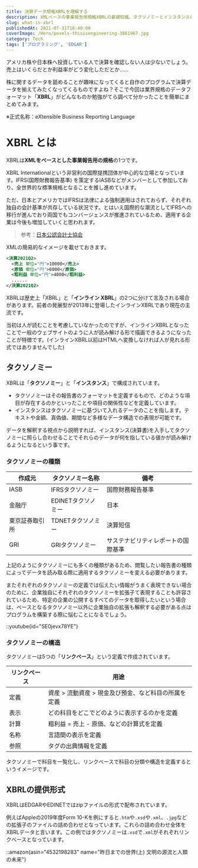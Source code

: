 ```yaml
---
title: 決算データ規格XBRLを理解する
description: XMLベースの事業報告用規格XBRLの基礎知識。タクソノミーとインスタンスの概念、リンクベースの構造、インラインXBRLの特徴まで、決算データ解析に必要な仕組みを分かりやすく解説。
slug: what-is-xbrl
publishedAt: 2021-07-31T18:40:00
coverImage: /Hero/pexels-thisisengineering-3861967.jpg
category: Tech
tags: ['プログラミング', 'EDGAR']
---
```


アメリカ株や日本株へ投資している人で決算を確認しない人は少ないでしょう。売上はいくらだとか利益率がどう変化しただとか……

株に関するデータを舐めることが趣味になってくると自作のプログラムで決算データを揃えてみたくなってくるものですよね？そこで今回は業界規格のデータフォーマット「**XBRL**」がどんなものか勉強がてら調べて分かったことを簡単にまとめてみます。

※正式名称：eXtensible Business Reporting Language

# XBRL とは

XBRLは**XMLをベースとした事業報告用の規格**の1つです。

XBRL Internationalという非営利の国際提携団体が中心的な立場となっています。IFRS(国際財務報告基準) を策定するIASBなどがメンバーとして参加しており、全世界的な標準規格となることを推し進めています。

ただ、日本とアメリカではIFRSは法律による強制適用はされておらず、それぞれ独自の会計基準が共存している状況です。とはいえ国際的な潮流としてIFRSへの移行が進んでおり両国でもコンバージェンスが推進されているため、適用する企業は今後も増加していくと思われます。

> 参考：[日本公認会計士協会](https://jicpa.or.jp/specialized_field/ifrs/basic/ifrs/)

XMLの簡易的なイメージを載せておきます。

```xml
<決算2021Q2>
  <売上 単位="円">10000</売上>
  <原価 単位="円">6000</原価>
  <粗利益 単位="円">4000</粗利益>
  ......
</決算2021Q2>
```

XBRLは歴史上「XBRL」と「**インライン XBRL**」の2つに分けて言及される場合があります。前者の発展型が2013年に登場したインラインXBRLであり現在の主流です。

当初は人が読むことを考慮していなかったのですが、インラインXBRLとなったことで一般のウェブサイトのように人が読み解ける形で描画できるようになったことが特徴です。(インラインXBRL以前はHTMLへ変換しなければ人が見れる形式ではありませんでした)

## タクソノミー

XBRLは「**タクソノミー**」と「**インスタンス**」で構成されています。

- タクソノミーはその報告書のフォーマットを定義するもので、どのような項目が存在するのかといったことや項目の関係性などを定義しています。
- インスタンスはタクソノミーに基づいて入れるデータのことを指します。テキストや金額、真偽値、期間など多様なデータ構造での表現が可能です。

データを解釈する視点から説明すれば、インスタンス(決算書)を入手してタクソノミーに照らし合わせることでそれらのデータが何を指している値かが読み解けるようになるという事です。

### タクソノミーの種類

| 作成元         | タクソノミー名称   | 備考                               |
| -------------- | ------------------ | ---------------------------------- |
| IASB           | IFRSタクソノミー   | 国際財務報告基準                   |
| 金融庁         | EDINETタクソノミー | 日本                               |
| 東京証券取引所 | TDNETタクソノミー  | 決算短信                           |
| GRI            | GRIタクソノミー    | サステナビリティレポートの国際基準 |

上記のようにタクソノミーにも多くの種類があるため、閲覧したい報告書の種類によってデータを読み取る際に適用するタクソノミーを変える必要があります。

またそれぞれのタクソノミーの定義では伝えたい情報がうまく表現できない場合のために、企業独自にそれぞれのタクソノミーを拡張子て表現することも許容されているため、特定の企業の公開するすべてのデータを取得したいという場合は、ベースとなるタクソノミー以外に企業独自の拡張も解釈する必要がある点はプログラムを構築する際に悩むことになるでしょう。

::youtube{id="SE0jevx78YE"}

### タクソノミーの構造

タクソノミーは5つの「**リンクベース**」という定義で作成されています。

| リンクベース | 用途                                                 |
| ------------ | ---------------------------------------------------- |
| 定義         | 資産 > 流動資産 > 現金及び預金、など科目の所属を定義 |
| 表示         | どの科目をどこでどのように表示するのかを定義         |
| 計算         | 粗利益 = 売上 - 原価、などの計算式を定義             |
| 名称         | 言語間の表示を定義                                   |
| 参照         | タグの出典情報を定義                                 |

タクソノミーで科目を一覧化し、リンクベースで科目の分類や構造を定義するというイメージです。

## XBRLの提供形式

XBRLはEDGARやEDINETではzipファイルの形式で配布されています。

例えばAppleの2019年度Form 10-Kを例にすると`.htm`や`.xsd`や`.xml`、`.jpg`などの拡張子のファイルの詰め合わせとなっています。これらの詰め合わせ全体を XBRLデータと言います。この例ではタクソノミーは`.xsd`で`.xml`がそれぞれリンクベースとなっています。

::amazon{asin="4532198283" name="昨日までの世界(上) 文明の源流と人類の未来"}
